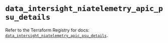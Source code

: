 # `data_intersight_niatelemetry_apic_psu_details`

Refer to the Terraform Registry for docs: [`data_intersight_niatelemetry_apic_psu_details`](https://registry.terraform.io/providers/ciscodevnet/intersight/1.0.71/docs/data-sources/niatelemetry_apic_psu_details).
